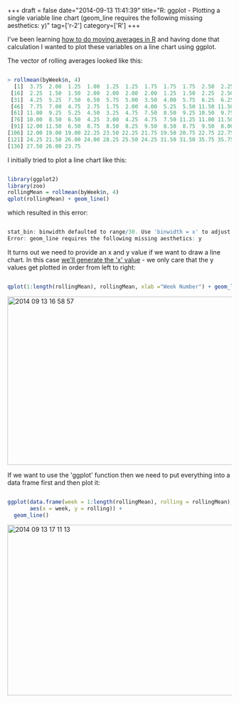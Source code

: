 +++
draft = false
date="2014-09-13 11:41:39"
title="R: ggplot - Plotting a single variable line chart (geom_line requires the following missing aesthetics: y)"
tag=['r-2']
category=['R']
+++

<p>I've been learning <a href="http://www.markhneedham.com/blog/2014/09/13/r-calculating-rolling-or-moving-averages/">how to do moving averages in R</a> and having done that calculation I wanted to plot these variables on a line chart using ggplot.</p>


<p>The vector of rolling averages looked like this:</p>



~~~r

> rollmean(byWeek$n, 4)
  [1]  3.75  2.00  1.25  1.00  1.25  1.25  1.75  1.75  1.75  2.50  2.25  2.75  3.50  2.75  2.75
 [16]  2.25  1.50  1.50  2.00  2.00  2.00  2.00  1.25  1.50  2.25  2.50  3.00  3.25  2.75  4.00
 [31]  4.25  5.25  7.50  6.50  5.75  5.00  3.50  4.00  5.75  6.25  6.25  6.00  5.25  6.25  7.25
 [46]  7.75  7.00  4.75  2.75  1.75  2.00  4.00  5.25  5.50 11.50 11.50 12.75 14.50 12.50 11.75
 [61] 11.00  9.25  5.25  4.50  3.25  4.75  7.50  8.50  9.25 10.50  9.75 15.25 16.00 15.25 15.00
 [76] 10.00  8.50  6.50  4.25  3.00  4.25  4.75  7.50 11.25 11.00 11.50 10.00  6.75 11.25 12.50
 [91] 12.00 11.50  6.50  8.75  8.50  8.25  9.50  8.50  8.75  9.50  8.00  4.25  4.50  7.50  9.00
[106] 12.00 19.00 19.00 22.25 23.50 22.25 21.75 19.50 20.75 22.75 22.75 24.25 28.00 23.00 26.00
[121] 24.25 21.50 26.00 24.00 28.25 25.50 24.25 31.50 31.50 35.75 35.75 29.00 28.50 27.25 25.50
[136] 27.50 26.00 23.75
~~~

<p>I initially tried to plot a line chart like this:</p>



~~~r

library(ggplot2)
library(zoo)
rollingMean = rollmean(byWeek$n, 4)
qplot(rollingMean) + geom_line()
~~~

<p>which resulted in this error:</p>



~~~r

stat_bin: binwidth defaulted to range/30. Use 'binwidth = x' to adjust this.
Error: geom_line requires the following missing aesthetics: y
~~~

<p>It turns out we need to provide an x and y value if we want to draw a line chart. In this case <a href="http://stackoverflow.com/questions/13837565/how-to-plot-one-variable-in-ggplot">we'll generate the 'x' value</a> - we only care that the y values get plotted in order from left to right:</p>



~~~r

qplot(1:length(rollingMean), rollingMean, xlab ="Week Number") + geom_line()
~~~

<div>
<img src="{{<siteurl>}}/uploads/2014/09/2014-09-13_16-58-57.png" alt="2014 09 13 16 58 57" title="2014-09-13_16-58-57.png" border="0" width="600" height="378" />
</div>

<p>
If we want to use the 'ggplot' function then we need to put everything into a data frame first and then plot it:
</p>



~~~r

ggplot(data.frame(week = 1:length(rollingMean), rolling = rollingMean),
       aes(x = week, y = rolling)) +
  geom_line()
~~~

<div>

<img src="{{<siteurl>}}/uploads/2014/09/2014-09-13_17-11-13.png" alt="2014 09 13 17 11 13" title="2014-09-13_17-11-13.png" border="0" width="600" height="383" /></div>
